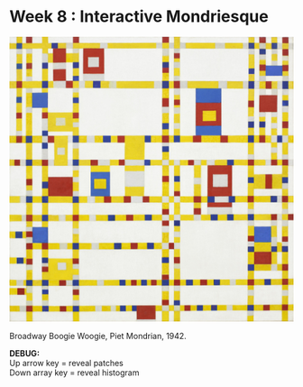 # Week 8 : Interactive Mondriesque

![Inspire by Broadway Boogie Woogie by Mondrian](https://raw.githubusercontent.com/patshiu/pixel-by-pixel/master/Week8/deStijl/Piet_Mondriaan%2C_1942_-_Broadway_Boogie_Woogie.jpg)

Broadway Boogie Woogie, Piet Mondrian, 1942.

**DEBUG:**  
Up arrow key = reveal patches  
Down array key = reveal histogram  
